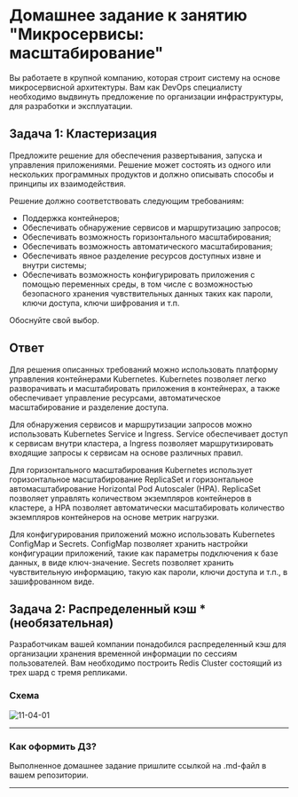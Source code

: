 
# Домашнее задание к занятию "Микросервисы: масштабирование"

Вы работаете в крупной компанию, которая строит систему на основе микросервисной архитектуры.
Вам как DevOps специалисту необходимо выдвинуть предложение по организации инфраструктуры, для разработки и эксплуатации.

## Задача 1: Кластеризация

Предложите решение для обеспечения развертывания, запуска и управления приложениями.
Решение может состоять из одного или нескольких программных продуктов и должно описывать способы и принципы их взаимодействия.

Решение должно соответствовать следующим требованиям:

- Поддержка контейнеров;
- Обеспечивать обнаружение сервисов и маршрутизацию запросов;
- Обеспечивать возможность горизонтального масштабирования;
- Обеспечивать возможность автоматического масштабирования;
- Обеспечивать явное разделение ресурсов доступных извне и внутри системы;
- Обеспечивать возможность конфигурировать приложения с помощью переменных среды, в том числе с возможностью безопасного хранения чувствительных данных таких как пароли, ключи доступа, ключи шифрования и т.п.

Обоснуйте свой выбор.

## Ответ

Для решения описанных требований можно использовать платформу управления контейнерами Kubernetes. Kubernetes позволяет легко разворачивать и масштабировать приложения в контейнерах, а также обеспечивает управление ресурсами, автоматическое масштабирование и разделение доступа.

Для обнаружения сервисов и маршрутизации запросов можно использовать Kubernetes Service и Ingress. Service обеспечивает доступ к сервисам внутри кластера, а Ingress позволяет маршрутизировать входящие запросы к сервисам на основе различных правил.

Для горизонтального масштабирования Kubernetes использует горизонтальное масштабирование ReplicaSet и горизонтальное автомасштабирование Horizontal Pod Autoscaler (HPA). ReplicaSet позволяет управлять количеством экземпляров контейнеров в кластере, а HPA позволяет автоматически масштабировать количество экземпляров контейнеров на основе метрик нагрузки.

Для конфигурирования приложений можно использовать Kubernetes ConfigMap и Secrets. ConfigMap позволяет хранить настройки конфигурации приложений, такие как параметры подключения к базе данных, в виде ключ-значение. Secrets позволяет хранить чувствительную информацию, такую как пароли, ключи доступа и т.п., в зашифрованном виде.

## Задача 2: Распределенный кэш * (необязательная)

Разработчикам вашей компании понадобился распределенный кэш для организации хранения временной информации по сессиям пользователей.
Вам необходимо построить Redis Cluster состоящий из трех шард с тремя репликами.

### Схема

![11-04-01](https://user-images.githubusercontent.com/1122523/114282923-9b16f900-9a4f-11eb-80aa-61ed09725760.png)

---

### Как оформить ДЗ?

Выполненное домашнее задание пришлите ссылкой на .md-файл в вашем репозитории.

---
